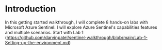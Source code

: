 # Introduction
In this getting started walkthrough, I will complete 8 hands-on labs with Microsoft Azure Sentinel. I will explore Azure Sentinel's capabilities features and multiple scenarios. Start with Lab 1 (https://github.com/darvinpatel/sentinel-walkthrough/blob/main/Lab-1-Setting-up-the-environment.md)
